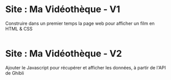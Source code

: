 # Site : Ma Vidéothèque - V1
Construire dans un premier temps la page web pour afficher un film en HTML & CSS

<a href="https://zupimages.net/viewer.php?id=25/16/u0qk.png"><img src="https://zupimages.net/up/25/16/u0qk.png" alt="" /></a>

# Site : Ma Vidéothèque - V2
Ajouter le Javascript pour récupérer et afficher les données, à partir de l'API de Ghibli

<a href="https://zupimages.net/viewer.php?id=25/16/e97f.png"><img src="https://zupimages.net/up/25/16/e97f.png" alt="" /></a>
